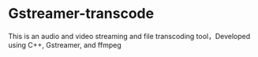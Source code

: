 # Gstreamer-transcode
This is an audio and video streaming and file transcoding tool，Developed using C++, Gstreamer, and ffmpeg
